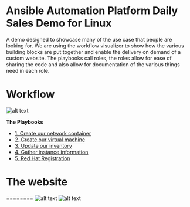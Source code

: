 Ansible Automation Platform Daily Sales Demo for Linux
=========
A demo designed to showcase many of the use case that people are looking for.  We are using the workflow visualizer to show how the various building blocks are put together and enable the delivery on demand of a custom website.  The playbooks call roles, the roles allow for ease of sharing the code and also allow for documentation of the various things need in each role.

# Workflow

![alt text](https://github.com/ericcames/aap.dailydemo.linux/blob/main/images/DDLWF.png "Workflow")

**The Playbooks**

- [1. Create our network container](https://github.com/ericcames/aap.dailydemo.linux/blob/main/playbooks/create_vpc_01.yml "create_vpc_01.yml")
- [2. Create our virtual machine](https://github.com/ericcames/aap.dailydemo.linux/blob/main/playbooks/create_instance_02.yml "create_instance_02.yml")
- [3. Update our inventory](https://github.com/ericcames/aap.dailydemo.linux/blob/main/playbooks/add_inventory_03.yml "add_inventory_03.yml")
- [4. Gather instance information](https://github.com/ericcames/aap.dailydemo.linux/blob/main/playbooks/get_instance_info_04.yml "get_instance_info_04.yml")
- [5. Red Hat Registration](https://github.com/ericcames/aap.dailydemo.linux/blob/main/playbooks/redhat_subscription_manager_05.yml "redhat_subscription_manager_05.yml")

# The website
========
![alt text](https://github.com/ericcames/aap.dailydemo.linux/blob/main/images/DDLW1.png "Webtop")
![alt text](https://github.com/ericcames/aap.dailydemo.linux/blob/main/images/DDLW2.png "Webbottom")
